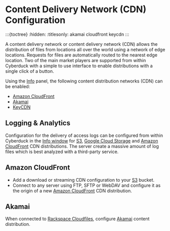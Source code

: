 Content Delivery Network (CDN) Configuration
====

:::{toctree}
:hidden:
:titlesonly:
akamai
cloudfront
keycdn
:::

A content delivery network or content delivery network (CDN) allows the distribution of files from locations all over the world using a network of edge locations. Requests for files are automatically routed to the nearest edge location. Two of the main market players are supported from within Cyberduck with a simple to use interface to enable distributions with a single click of a button.

Using the [Info](../../cyberduck/info.md) panel, the following content distribution networks (CDN) can be enabled:

- [Amazon CloudFront](cloudfront.md)
- [Akamai](akamai.md)
- [KeyCDN](keycdn.md)

## Logging & Analytics

Configuration for the delivery of access logs can be configured from within Cyberduck in the [Info window](../../cyberduck/info.md) for [S3](../s3/index.md), [Google Cloud Storage](../googlecloudstorage.md) and [Amazon CloudFront](cloudfront.md) CDN distributions. The server create a massive amount of log files which is best analyzed with a third-party service.

## Amazon CloudFront

- Add a download or streaming CDN configuration to your [S3](../s3/index.md) bucket.
- Connect to any server using FTP, SFTP or WebDAV and configure it as the origin of a new [Amazon CloudFront](cloudfront.md) CDN distribution.

## Akamai

When connected to [Rackspace Cloudfiles](../openstack/cloudfiles.md), configure [Akamai](akamai.md) content distribution.
